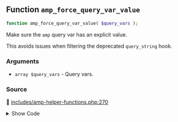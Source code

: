 ## Function `amp_force_query_var_value`

```php
function amp_force_query_var_value( $query_vars );
```

Make sure the `amp` query var has an explicit value.

This avoids issues when filtering the deprecated `query_string` hook.

### Arguments

* `array $query_vars` - Query vars.

### Source

:link: [includes/amp-helper-functions.php:270](../../includes/amp-helper-functions.php#L270-L275)

<details>
<summary>Show Code</summary>

```php
function amp_force_query_var_value( $query_vars ) {
	if ( isset( $query_vars[ amp_get_slug() ] ) && '' === $query_vars[ amp_get_slug() ] ) {
		$query_vars[ amp_get_slug() ] = 1;
	}
	return $query_vars;
}
```

</details>
